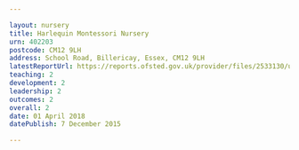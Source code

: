 ```yaml
---

layout: nursery
title: Harlequin Montessori Nursery
urn: 402203
postcode: CM12 9LH
address: School Road, Billericay, Essex, CM12 9LH
latestReportUrl: https://reports.ofsted.gov.uk/provider/files/2533130/urn/402203.pdf
teaching: 2
development: 2
leadership: 2
outcomes: 2
overall: 2
date: 01 April 2018 
datePublish: 7 December 2015

---
```

